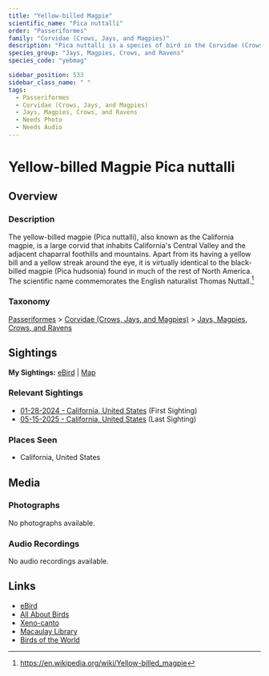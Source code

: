 ```yaml
---
title: "Yellow-billed Magpie"
scientific_name: "Pica nuttalli"
order: "Passeriformes"
family: "Corvidae (Crows, Jays, and Magpies)"
description: "Pica nuttalli is a species of bird in the Corvidae (Crows, Jays, and Magpies) family. It has been observed 3 times."
species_group: "Jays, Magpies, Crows, and Ravens"
species_code: "yebmag"

sidebar_position: 533
sidebar_class_name: " "
tags: 
  - Passeriformes
  - Corvidae (Crows, Jays, and Magpies)
  - Jays, Magpies, Crows, and Ravens
  - Needs Photo
  - Needs Audio
---
```


# Yellow-billed Magpie <span className='sci_name'>Pica nuttalli</span>

## Overview

### Description
The yellow-billed magpie (Pica nuttalli), also known as the California magpie, is a large corvid that inhabits California's Central Valley and the adjacent chaparral foothills and mountains. Apart from its having a yellow bill and a yellow streak around the eye, it is virtually identical to the black-billed magpie (Pica hudsonia) found in much of the rest of North America. 
The scientific name commemorates the English naturalist Thomas Nuttall.[^1]

[^1]: https://en.wikipedia.org/wiki/Yellow-billed_magpie

### Taxonomy
[Passeriformes](/tags/passeriformes) > [Corvidae (Crows, Jays, and Magpies)](/tags/corvidae-crows-jays-and-magpies) > [Jays, Magpies, Crows, and Ravens](/tags/jays-magpies-crows-and-ravens)


## Sightings

**My Sightings:** [eBird](https://ebird.org/lifelist?r=world&time=life&spp=yebmag) | [Map](/map?species_code=yebmag)

### Relevant Sightings

* [01-28-2024 - California, United States](https://ebird.org/checklist/S160073236) (First Sighting)
* [05-15-2025 - California, United States](https://ebird.org/checklist/S238432986) (Last Sighting)

### Places Seen

* California, United States



## Media
### Photographs
No photographs available.

### Audio Recordings
No audio recordings available.

## Links
* [eBird](https://ebird.org/species/yebmag) 
* [All About Birds](https://www.allaboutbirds.org/guide/yebmag) 
* [Xeno-canto](https://www.xeno-canto.org/species/pica-nuttalli) 
* [Macaulay Library](https://search.macaulaylibrary.org/catalog?taxonCode=yebmag&sort=rating_rank_desc)
* [Birds of the World](https://birdsoftheworld.org/bow/species/yebmag)
